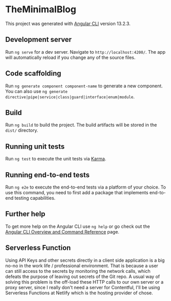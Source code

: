 # TheMinimalBlog

This project was generated with [Angular CLI](https://github.com/angular/angular-cli) version 13.2.3.

## Development server

Run `ng serve` for a dev server. Navigate to `http://localhost:4200/`. The app will automatically reload if you change any of the source files.

## Code scaffolding

Run `ng generate component component-name` to generate a new component. You can also use `ng generate directive|pipe|service|class|guard|interface|enum|module`.

## Build

Run `ng build` to build the project. The build artifacts will be stored in the `dist/` directory.

## Running unit tests

Run `ng test` to execute the unit tests via [Karma](https://karma-runner.github.io).

## Running end-to-end tests

Run `ng e2e` to execute the end-to-end tests via a platform of your choice. To use this command, you need to first add a package that implements end-to-end testing capabilities.

## Further help

To get more help on the Angular CLI use `ng help` or go check out the [Angular CLI Overview and Command Reference](https://angular.io/cli) page.

## Serverless Function

Using API Keys and other secrets directly in a client side application is a big no-no in the work life / professional environment. That is because a user can still access to the secrets by monitoring the network calls, which defeats the purpose of leaving out secrets of the Git repo. A usual way of solving this problem is the off-load these HTTP calls to our own server or a proxy server, since I really don't need a server for Contentful, I'll be using Serverless Functions at Netlify which is the hosting provider of chose. 

